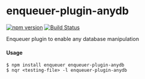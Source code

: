 # enqueuer-plugin-anydb
[![npm version](https://badge.fury.io/js/enqueuer-plugin-sqs.svg)](https://badge.fury.io/js/enqueuer-plugin-anydb) [![Build Status](https://travis-ci.org/guilhermecorsino/enqueuer-plugin-anydb.svg?branch=master)](https://travis-ci.org/guilhermecorsino/enqueuer-plugin-anydb)

Enqueuer plugin to enable any database manipulation
#### Usage
    $ npm install enqueuer enqueuer-plugin-anydb
    $ nqr <testing-file> -l enqueuer-plugin-anydb
